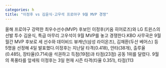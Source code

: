 ```yaml
---
categories: h
title: "이정후 vs 김윤식·고우석 프로야구 9월 MVP 경쟁"
---
```

올해 프로야구 강력한 최우수선수(MVP) 후보인 이정후(키움 히어로즈)와 LG 트윈스의 선발 투수 김윤식, 특급 마무리 고우석이 9월 MVP를 놓고 경쟁한다.KBO 사무국은 9월 월간 MVP 후보로 세 선수와 데이비드 뷰캐넌(삼성 라이온즈), 김재환(두산 베어스) 등 5명을 선정해 4일 발표했다.이정후는 지난달 타격(0.418), 안타(38개), 출루율(0.485), 장타율(0.714)을 석권하고 득점(19점)과 타점(23점) 공동 1위를 달렸다. 9월의 폭풍타를 앞세워 이정후는 3일 현재 시즌 타격(타율 0.351), 타점(113